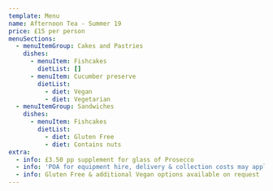 ```yaml
---
template: Menu
name: Afternoon Tea - Summer 19
price: £15 per person
menuSections:
  - menuItemGroup: Cakes and Pastries
    dishes:
      - menuItem: Fishcakes
        dietList: []
      - menuItem: Cucumber preserve
        dietList:
          - diet: Vegan
          - diet: Vegetarian
  - menuItemGroup: Sandwiches
    dishes:
      - menuItem: Fishcakes
        dietList:
          - diet: Gluten Free
          - diet: Contains nuts
extra:
  - info: £3.50 pp supplement for glass of Prosecco
  - info: 'POA for equipment hire, delivery & collection costs may apply'
  - info: Gluten Free & additional Vegan options available on request
---
```

